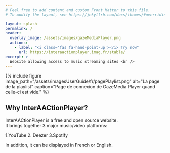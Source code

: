 ```yaml
---
# Feel free to add content and custom Front Matter to this file.
# To modify the layout, see https://jekyllrb.com/docs/themes/#overriding-theme-defaults

layout: splash
permalink: /
header:
  overlay_image: /assets/images/gazeMediaPlayer.png
  actions:
    - label: "<i class='fas fa-hand-point-up'></i> Try now"
      url: https://interaactionplayer.imag.fr/stable/
excerpt: >
  Website allowing access to music streaming sites <br />
---
```


{% include figure image_path="/assets/imagesUserGuide/fr/pagePlaylist.png" alt="La page de la playlist" caption="Page de connexion de GazeMedia Player quand celle-ci est vide." %}

## Why InterAACtionPlayer?

InterAACtionPlayer is a free and open source website. <br>
It brings together 3 major music/video platforms:

1.YouTube
2. Deezer
   3.Spotify

In addition, it can be displayed in French or English.
